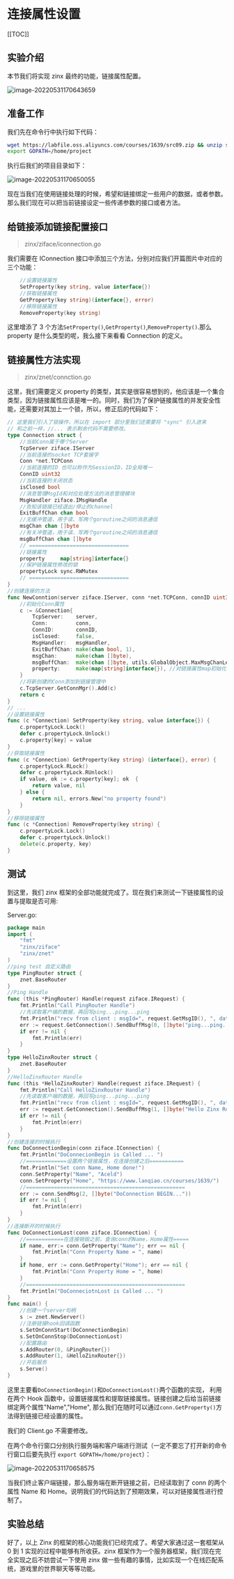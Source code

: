# 连接属性设置
[[TOC]]

## 实验介绍

本节我们将实现 zinx 最终的功能，链接属性配置。

![image-20220531170643659](./image-20220531170643659.png)

## 准备工作

我们先在命令行中执行如下代码：

```bash
wget https://labfile.oss.aliyuncs.com/courses/1639/src09.zip && unzip src09.zip
export GOPATH=/home/project
```

执行后我们的项目目录如下：

![image-20220531170650055](./image-20220531170650055.png)

现在当我们在使用链接处理的时候，希望和链接绑定一些用户的数据，或者参数。那么我们现在可以把当前链接设定一些传递参数的接口或者方法。

## 给链接添加链接配置接口

> zinx/ziface/iconnection.go

我们需要在 IConnection 接口中添加三个方法，分别对应我们开篇图片中对应的三个功能：

```go
    //设置链接属性
    SetProperty(key string, value interface{})
    //获取链接属性
    GetProperty(key string)(interface{}, error)
    //移除链接属性
    RemoveProperty(key string)
```

这里增添了 3 个方法`SetProperty()`,`GetProperty()`,`RemoveProperty()`.那么 property 是什么类型的呢，我么接下来看看 Connection 的定义。

## 链接属性方法实现

> zinx/znet/connction.go

这里，我们需要定义 property 的类型，其实是很容易想到的，他应该是一个集合类型，因为链接属性应该是唯一的。同时，我们为了保护链接属性的并发安全性能，还需要对其加上一个锁，所以，修正后的代码如下：

```go
// 这里我们引入了锁操作，所以在 import 部分里我们还需要将 "sync" 引入进来
// 和之前一样，//... 表示剩余代码不需要修改。
type Connection struct {
    //当前Conn属于哪个Server
    TcpServer ziface.IServer
    //当前连接的socket TCP套接字
    Conn *net.TCPConn
    //当前连接的ID 也可以称作为SessionID，ID全局唯一
    ConnID uint32
    //当前连接的关闭状态
    isClosed bool
    //消息管理MsgId和对应处理方法的消息管理模块
    MsgHandler ziface.IMsgHandle
    //告知该链接已经退出/停止的channel
    ExitBuffChan chan bool
    //无缓冲管道，用于读、写两个goroutine之间的消息通信
    msgChan chan []byte
    //有关冲管道，用于读、写两个goroutine之间的消息通信
    msgBuffChan chan []byte
    // ================================
    //链接属性
    property     map[string]interface{}
    //保护链接属性修改的锁
    propertyLock sync.RWMutex
    // ================================
}
//创建连接的方法
func NewConntion(server ziface.IServer, conn *net.TCPConn, connID uint32, msgHandler ziface.IMsgHandle) *Connection {
    //初始化Conn属性
    c := &Connection{
        TcpServer:    server,
        Conn:         conn,
        ConnID:       connID,
        isClosed:     false,
        MsgHandler:   msgHandler,
        ExitBuffChan: make(chan bool, 1),
        msgChan:      make(chan []byte),
        msgBuffChan:  make(chan []byte, utils.GlobalObject.MaxMsgChanLen),
        property:     make(map[string]interface{}), //对链接属性map初始化
    }
    //将新创建的Conn添加到链接管理中
    c.TcpServer.GetConnMgr().Add(c)
    return c
}
// ...
//设置链接属性
func (c *Connection) SetProperty(key string, value interface{}) {
    c.propertyLock.Lock()
    defer c.propertyLock.Unlock()
    c.property[key] = value
}
//获取链接属性
func (c *Connection) GetProperty(key string) (interface{}, error) {
    c.propertyLock.RLock()
    defer c.propertyLock.RUnlock()
    if value, ok := c.property[key]; ok  {
        return value, nil
    } else {
        return nil, errors.New("no property found")
    }
}
//移除链接属性
func (c *Connection) RemoveProperty(key string) {
    c.propertyLock.Lock()
    defer c.propertyLock.Unlock()
    delete(c.property, key)
}
```

## 测试

到这里，我们 zinx 框架的全部功能就完成了。现在我们来测试一下链接属性的设置与提取是否可用:

Server.go:

```go
package main
import (
    "fmt"
    "zinx/ziface"
    "zinx/znet"
)
//ping test 自定义路由
type PingRouter struct {
    znet.BaseRouter
}
//Ping Handle
func (this *PingRouter) Handle(request ziface.IRequest) {
    fmt.Println("Call PingRouter Handle")
    //先读取客户端的数据，再回写ping...ping...ping
    fmt.Println("recv from client : msgId=", request.GetMsgID(), ", data=", string(request.GetData()))
    err := request.GetConnection().SendBuffMsg(0, []byte("ping...ping...ping"))
    if err != nil {
        fmt.Println(err)
    }
}
type HelloZinxRouter struct {
    znet.BaseRouter
}
//HelloZinxRouter Handle
func (this *HelloZinxRouter) Handle(request ziface.IRequest) {
    fmt.Println("Call HelloZinxRouter Handle")
    //先读取客户端的数据，再回写ping...ping...ping
    fmt.Println("recv from client : msgId=", request.GetMsgID(), ", data=", string(request.GetData()))
    err := request.GetConnection().SendBuffMsg(1, []byte("Hello Zinx Router V0.10"))
    if err != nil {
        fmt.Println(err)
    }
}
//创建连接的时候执行
func DoConnectionBegin(conn ziface.IConnection) {
    fmt.Println("DoConnecionBegin is Called ... ")
    //=============设置两个链接属性，在连接创建之后===========
    fmt.Println("Set conn Name, Home done!")
    conn.SetProperty("Name", "Aceld")
    conn.SetProperty("Home", "https://www.lanqiao.cn/courses/1639/")
    //===================================================
    err := conn.SendMsg(2, []byte("DoConnection BEGIN..."))
    if err != nil {
        fmt.Println(err)
    }
}
//连接断开的时候执行
func DoConnectionLost(conn ziface.IConnection) {
    //============在连接销毁之前，查询conn的Name，Home属性=====
    if name, err:= conn.GetProperty("Name"); err == nil {
        fmt.Println("Conn Property Name = ", name)
    }
    if home, err := conn.GetProperty("Home"); err == nil {
        fmt.Println("Conn Property Home = ", home)
    }
    //===================================================
    fmt.Println("DoConneciotnLost is Called ... ")
}
func main() {
    //创建一个server句柄
    s := znet.NewServer()
    //注册链接hook回调函数
    s.SetOnConnStart(DoConnectionBegin)
    s.SetOnConnStop(DoConnectionLost)
    //配置路由
    s.AddRouter(0, &PingRouter{})
    s.AddRouter(1, &HelloZinxRouter{})
    //开启服务
    s.Serve()
}
```

这里主要看`DoConnectionBegin()`和`DoConnectionLost()`两个函数的实现， 利用在两个 Hook 函数中，设置链接属性和提取链接属性。链接创建之后给当前链接绑定两个属性"Name","Home", 那么我们在随时可以通过`conn.GetProperty()`方法得到链接已经设置的属性。

我们的 Client.go 不需要修改。

在两个命令行窗口分别执行服务端和客户端进行测试（一定不要忘了打开新的命令行窗口后要先执行 `export GOPATH=/home/project`）：

![image-20220531170658575](./image-20220531170658575.png)

当我们终止客户端链接，那么服务端在断开链接之前，已经读取到了 conn 的两个属性 Name 和 Home。说明我们的代码达到了预期效果，可以对链接属性进行控制了。

## 实验总结

好了，以上 Zinx 的框架的核心功能我们已经完成了。希望大家通过这一套框架从 0 到 1 实现的过程中能够有所收获。zinx 框架作为一个服务器框架，我们现在完全实现之后不妨尝试一下使用 zinx 做一些有趣的事情，比如实现一个在线匹配系统，游戏里的世界聊天等等功能。